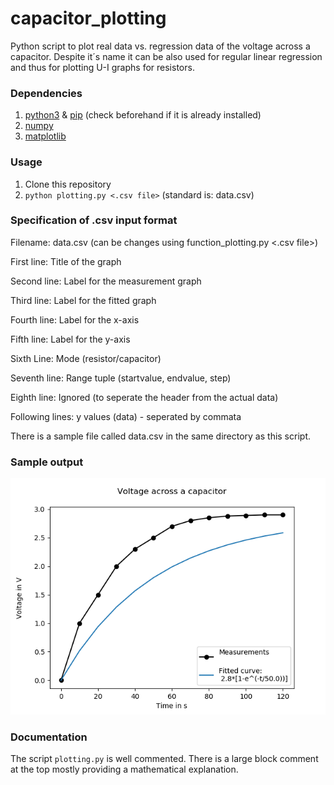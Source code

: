 # capacitor_plotting

Python script to plot real data vs. regression data of the voltage across a capacitor.
Despite it´s name it can be also used for regular linear regression and thus for plotting U-I graphs
for resistors.

### Dependencies
1. [python3](https://www.python.org/) & [pip](https://bootstrap.pypa.io/get-pip.py) (check beforehand if it is already installed)
2. [numpy](https://pypi.org/project/numpy/)
3. [matplotlib](https://pypi.org/project/matplotlib/)

### Usage
1. Clone this repository
2. ``python plotting.py <.csv file>`` (standard is: data.csv)

### Specification of .csv input format
Filename: data.csv (can be changes using function_plotting.py <.csv file>)

First line: Title of the graph

Second line: Label for the measurement graph

Third line: Label for the fitted graph

Fourth line: Label for the x-axis

Fifth line: Label for the y-axis 

Sixth Line: Mode (resistor/capacitor)

Seventh line: Range tuple (startvalue, endvalue, step)

Eighth line: Ignored (to seperate the header from the actual data)

Following lines: y values (data) - seperated by commata

There is a sample file called data.csv in the same directory as this script.

### Sample output
![plotting.py output](./Capacitor.png)

### Documentation
The script ``plotting.py`` is well commented. There is a large block comment
at the top mostly providing a mathematical explanation.